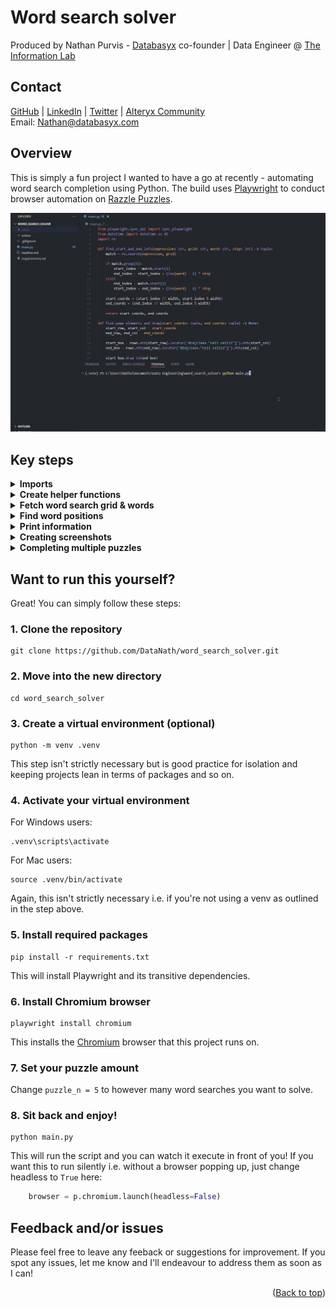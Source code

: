 <h1>Word search solver</h1>
<a id="readme-top"></a>

Produced by Nathan Purvis - [Databasyx](https://www.databasyx.com/) co-founder | Data Engineer @ [The Information Lab](https://www.theinformationlab.co.uk/)

<h2>Contact</h2>

[GitHub](https://github.com/DataNath) | [LinkedIn](https://www.linkedin.com/in/nathan-purvis/) | [Twitter](https://x.com/DataNath) | [Alteryx Community](https://community.alteryx.com/t5/user/viewprofilepage/user-id/307299)  
Email: Nathan@databasyx.com

<h2>Overview</h2>

This is simply a fun project I wanted to have a go at recently - automating word search completion using Python. The build uses [Playwright](https://playwright.dev/python/) to conduct browser automation on [Razzle Puzzles](https://api.razzlepuzzles.com/wordsearch).

![Demo gif](.docs/demo.gif)

<h2>Key steps</h2>

<details>
<summary><strong style="font size 24px:";>Imports</strong></summary>

>
As always we need to bring in any packages we're using. In this case:
- `sync_playwright` is used to launch a browser and conduct our automation within
- `datetime` is used to create a timestamp for our screenshots
- `re` is used for checking regular expression matches and finding their indeces

```python
from playwright.sync_api import sync_playwright
from datetime import datetime as dt
import re
```
</details>

<details>
<summary><strong style="font size 24px;";>Create helper functions</strong></summary>

>
The script has two key functions:
- find_start_and_end_info(): Returns the grid co-ordinates that corrrespond to the start and end indeces of our word matches
- find_page_elements_and_drag(): Takes in the co-ordinates generated by the function above and interacts with the page by dragging from first to last letter (element.drag_to() is a simplification of having explicit steps for mouse down > mouse move > mouse up)

```python
def find_start_and_end_info(expression: str, grid: str, word: str, step: int) -> tuple:
    match = re.search(expression, grid)

    if match.group(1):
        start_index = match.start(1)
        end_index = start_index + (len(word) - 1) * step
    else:
        end_index = match.start(2)
        start_index = end_index + (len(word) - 1) * step

    start_coords = (start_index // width, start_index % width)
    end_coords = (end_index // width, end_index % width)

    return start_coords, end_coords

def find_page_elements_and_drag(start_coords: tuple, end_coords: tuple) -> None:
    start_row, start_col = start_coords
    end_row, end_col = end_coords

    start_box = rows.nth(start_row).locator('div[class="cell cell11"]').nth(start_col)
    end_box = rows.nth(end_row).locator('div[class="cell cell11"]').nth(end_col)

    start_box.drag_to(end_box)
```
</details>

<details>
<summary><strong style="font size 24px;";>Fetch word search grid & words</strong></summary>

>
We start off by navigating to the site and initiating a new medium difficulty game. Once this has loaded we loop through the relevant elements to create a list of the target words and grid rows. Grid rows are then flattened into a string.

```python
with sync_playwright() as p:
    browser = p.chromium.launch(headless=False)
    page = browser.new_page()
    page.goto("https://api.razzlepuzzles.com/wordsearch")

    new_medium_game_button = page.locator("#newGameMedium")
    new_medium_game_button.click()

...

        word_elements = page.locator("#words .word.word-en.word-1")
        word_count = word_elements.count()
        words = [word_elements.nth(i).inner_text() for i in range(word_count)]

        grid_element = page.locator("#wordsearchGrid")
        rows = grid_element.locator('div[class="row row11"]')
        row_count = rows.count()
        lines = [rows.nth(t).inner_text().replace("\n", "") for t in range(row_count)]

        grid = "".join(lines)
```
</details>

<details>
<summary><strong style="font size 24px;";>Find word positions</strong></summary>

>
The script works by dynamically creating regular expressions for each word, for each possible movement in the grid going either 'forwards' or 'backwards' in terms of how we would read it. To do this we also need to find the grid width to manage our offsets. Let's take the word BICYCLE as an example, in an 11 x 11 grid:
- Horizontal: (BICYCLE)|(ELCYCIB)
- Vertical: (B.{10}I.{10}C.{10}Y.{10}C.{10}L.{10}E)|(E.{10}L.{10}C.{10}Y.{10}C.{10}I.{10}B)
- Diagonal down & right: (B.{11}I.{11}C.{11}Y.{11}C.{11}L.{11}E)|(E.{11}L.{11}C.{11}Y.{11}C.{11}I.{11}B)
- Diagonal down & left: (B.{9}I.{9}C.{9}Y.{9}C.{9}L.{9}E)|(E.{9}L.{9}C.{9}Y.{9}C.{9}I.{9}B)

We start this process by creating a nested dictionary of each direction and their respective configs:
- Step: How far apart the letters are in a linear string
- Expression: How to construct the regular expression for this direction

```python
        dir_config = {
            "Horizontal": {
                "step": 1,
                "expression": lambda word, width: f"({word})|({word[::-1]})",
            },
            "Vertical": {
                "step": width,
                "expression": lambda word, width: "("+f".{{{width-1}}}".join(word)+")|("+f".{{{width-1}}}".join(word[::-1])+")"
            },
            "Diagonal down right": {
                "step": width + 1,
                "expression": lambda word, width: "("+f".{{{width}}}".join(word)+")|("+f".{{{width}}}".join(word[::-1])+")"
            },
            "Diagonal down left": {
                "step": width - 1,
                "expression": lambda word, width: "("+f".{{{width-2}}}".join(word)+")|("+f".{{{width-2}}}".join(word[::-1])+")"
            },
        }
```

We can now simply loop through each direction to find which expression is responsible for a match. Once a match is achieved, thanks to our dictionary, we have the step size to pass in and run both helper functions.

```python
        for word in words:
            for dir, config in dir_config.items():
                expression = config["expression"](word, width)
                match = re.search(expression, grid)
                if match:
                    direction_counts[dir] += 1
                    step = config["step"]
                    start_coords, end_coords = find_start_and_end_info(expression, grid, word, step)
                    find_page_elements_and_drag(start_coords, end_coords)
                    break
```
</details>

<details>
<summary><strong style="font size 24px;";>Print information</strong></summary>

>
For better or worse, I always like to spit some information out for the end user to see. Part of this case is showing a breakdown of words found by their direction. Doing this is simple, we can dynamically create a new dictionary from our previously-created nested dictionary. Dictionaryception!

```python
direction_counts = {k: 0 for k in dir_config}
```

This is then used in our overall messaging which looks like so:

```python
        print(f"Starting puzzle {puzzle+1}...")

...

        print("\n".join(f"{direction}: {count}" for direction, count in direction_counts.items()))

...

        print(f"Completed and screenshotted puzzle {puzzle+1} of {puzzle_n}!\n")
```
</details>

<details>
<summary><strong style="font size 24px;";>Creating screenshots</strong></summary>

>
One of the many cool things about Playwright is the ability to screenshot pages. As standard, we can take a snap of certain elements, or the whole page. However, to keep things neat and refined (just the grid and word list), we can also use the 'clip' kwarg to pass in a dynamic area. To do this we find the minimum x and y coordinate of the two elements' bounding box i.e. the top-left most point. From there we can simply define a width and height from this point. I added some manual adjustments just for tidiness and preference! Screenshots are then output to a `solves/` directory relative to `main.py`:

```python
        x = min(grid_area["x"], word_area["x"]) - 25
        y = min(grid_area["y"], word_area["y"]) - 100
        right = max(grid_area["x"] + grid_area["width"], word_area["x"] + word_area["width"])
        bottom = max(grid_area["y"] + grid_area["height"], word_area["y"] + word_area["height"])
        screenshot_width = right - x
        screenshot_height = bottom - y

        page.screenshot(path=f"solves/{timestamp}_puzzle{puzzle+1}.png", clip={"x": x, "y": y, "width": screenshot_width+10, "height": screenshot_height})
```
</details>

<details>
<summary><strong style="font size 24px;";>Completing multiple puzzles</strong></summary>

>
I didn't build this project to simply solve one puzzle, hence the bulk of this script being placed in a `for puzzle in range(puzzle_n):` block. To set the amount of word searches we want to complete, all we need to change is the `puzzle_n` variable defined just after our helper functions.

Whilst testing, I noticed that often a pop-up trying to point users towards the site's mobile app would appear. Alongside also needing to find and press a 'new game' button, the script therefore checks whether this is active and handles it if so. If not, we simply move to the next game:

```python
        if puzzle < puzzle_n:
            new_game_button = page.locator("#endGameContent").locator("#newGameBtn")
            new_game_button.wait_for(state="attached")
            new_game_button.click()

            meta_close_button = page.locator("#metaPanel").locator("#metaClose")
            if meta_close_button.is_visible():
                meta_close_button.click()

            if new_medium_game_button:
                new_medium_game_button.click()
```
</details>

<h2>Want to run this yourself?</h2>

Great! You can simply follow these steps:

<h3>1. Clone the repository</h3>

```shell
git clone https://github.com/DataNath/word_search_solver.git
```

<h3>2. Move into the new directory</h3>

```shell
cd word_search_solver
```

<h3>3. Create a virtual environment (optional)</h3>

```shell
python -m venv .venv
```

This step isn't strictly necessary but is good practice for isolation and keeping projects lean in terms of packages and so on.

<h3>4. Activate your virtual environment</h3>

For Windows users:

```shell
.venv\scripts\activate
```

For Mac users:

```shell
source .venv/bin/activate
```

Again, this isn't strictly necessary i.e. if you're not using a venv as outlined in the step above.

<h3>5. Install required packages</h3>

```shell
pip install -r requirements.txt
```

This will install Playwright and its transitive dependencies.

<h3>6. Install Chromium browser</h3>

```shell
playwright install chromium
```

This installs the [Chromium](https://www.chromium.org/Home/) browser that this project runs on.

<h3>7. Set your puzzle amount</h3>

Change `puzzle_n = 5` to however many word searches you want to solve.

<h3>8. Sit back and enjoy!</h3>

```shell
python main.py
```

This will run the script and you can watch it execute in front of you! If you want this to run silently i.e. without a browser popping up, just change headless to `True` here:

```python
    browser = p.chromium.launch(headless=False)
```

<h2>Feedback and/or issues</h2>

Please feel free to leave any feeback or suggestions for improvement. If you spot any issues, let me know and I'll endeavour to address them as soon as I can!

<p align="right">(<a href="#readme-top">Back to top</a>)</p>